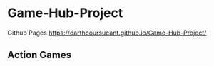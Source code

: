# Game-Hub-Project

Github Pages
https://darthcoursucant.github.io/Game-Hub-Project/

Action Games
- 